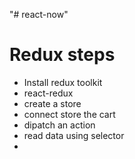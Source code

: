 "# react-now" 
# Redux steps
- Install redux toolkit
- react-redux
- create a store
- connect store the cart
- dipatch an action
- read data using selector
-